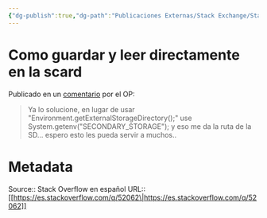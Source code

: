 ```yaml
---
{"dg-publish":true,"dg-path":"Publicaciones Externas/Stack Exchange/Stack Overflow en español/es.stackoverflow.com-52062.md","permalink":"/publicaciones-externas/stack-exchange/stack-overflow-en-espanol/es-stackoverflow-com-52062/","title":"Como guardar y leer directamente en la scard","hide":true,"noteIcon":"default","created":"2024-04-03T12:49:10.759-06:00","updated":"2024-04-05T16:43:49.253-06:00"}
---
```


# Como guardar y leer directamente en la scard

Publicado en un [comentario][1] por el OP:


> Ya lo solucione, en lugar de usar "Environment.getExternalStorageDirectory();" use System.getenv("SECONDARY_STORAGE"); y eso me da la ruta de la SD... espero esto les pueda servir a muchos..


  [1]: https://es.stackoverflow.com/questions/8625/como-guardar-y-leer-directamente-en-la-scard#comment15398_8625

# Metadata
Source:: Stack Overflow en español
URL:: [[https://es.stackoverflow.com/q/52062\|https://es.stackoverflow.com/q/52062]]

